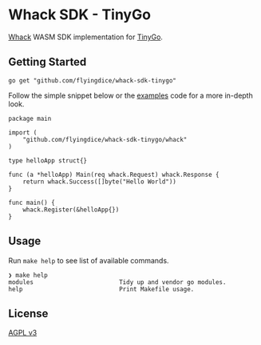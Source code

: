 # Whack SDK - TinyGo

[Whack](https://github.com/flyingdice/whack) WASM SDK implementation for [TinyGo](https://tinygo.org/).

## Getting Started

```
go get "github.com/flyingdice/whack-sdk-tinygo"
```

Follow the simple snippet below or the [examples](examples) code for a more in-depth look.

```
package main

import (
	"github.com/flyingdice/whack-sdk-tinygo/whack"
)

type helloApp struct{}

func (a *helloApp) Main(req whack.Request) whack.Response {
	return whack.Success([]byte("Hello World"))
}

func main() {
	whack.Register(&helloApp{})
}
```

## Usage

Run `make help` to see list of available commands.

```
❯ make help
modules                        Tidy up and vendor go modules.
help                           Print Makefile usage.
```

## License

[AGPL v3](LICENSE)
